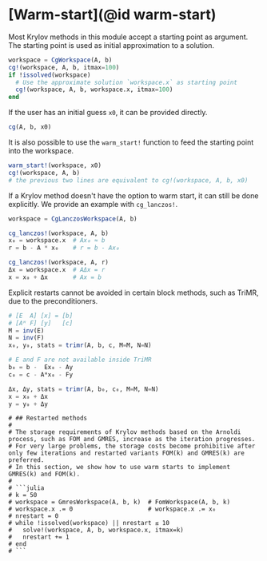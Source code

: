 # [Warm-start](@id warm-start)

Most Krylov methods in this module accept a starting point as argument.
The starting point is used as initial approximation to a solution.

```julia
workspace = CgWorkspace(A, b)
cg!(workspace, A, b, itmax=100)
if !issolved(workspace)
  # Use the approximate solution `workspace.x` as starting point
  cg!(workspace, A, b, workspace.x, itmax=100)
end
```

If the user has an initial guess `x0`, it can be provided directly.

```julia
cg(A, b, x0)
```

It is also possible to use the `warm_start!` function to feed the starting point into the workspace.

```julia
warm_start!(workspace, x0)
cg!(workspace, A, b)
# the previous two lines are equivalent to cg!(workspace, A, b, x0)
```

If a Krylov method doesn't have the option to warm start, it can still be done explicitly.
We provide an example with `cg_lanczos!`.

```julia
workspace = CgLanczosWorkspace(A, b)

cg_lanczos!(workspace, A, b)
x₀ = workspace.x  # Ax₀ ≈ b
r = b - A * x₀    # r = b - Ax₀

cg_lanczos!(workspace, A, r)
Δx = workspace.x  # AΔx = r
x = x₀ + Δx       # Ax = b
```

Explicit restarts cannot be avoided in certain block methods, such as TriMR, due to the preconditioners.

```julia
# [E  A] [x] = [b]
# [Aᴴ F] [y]   [c]
M = inv(E)
N = inv(F)
x₀, y₀, stats = trimr(A, b, c, M=M, N=N)

# E and F are not available inside TriMR
b₀ = b -  Ex₀ - Ay
c₀ = c - Aᴴx₀ - Fy

Δx, Δy, stats = trimr(A, b₀, c₀, M=M, N=N)
x = x₀ + Δx
y = y₀ + Δy
```
```@meta
# ## Restarted methods
#
# The storage requirements of Krylov methods based on the Arnoldi process, such as FOM and GMRES, increase as the iteration progresses.
# For very large problems, the storage costs become prohibitive after only few iterations and restarted variants FOM(k) and GMRES(k) are preferred.
# In this section, we show how to use warm starts to implement GMRES(k) and FOM(k).
#
# ```julia
# k = 50
# workspace = GmresWorkspace(A, b, k)  # FomWorkspace(A, b, k)
# workspace.x .= 0                     # workspace.x .= x₀
# nrestart = 0
# while !issolved(workspace) || nrestart ≤ 10
#   solve!(workspace, A, b, workspace.x, itmax=k)
#   nrestart += 1
# end
# ```
```
